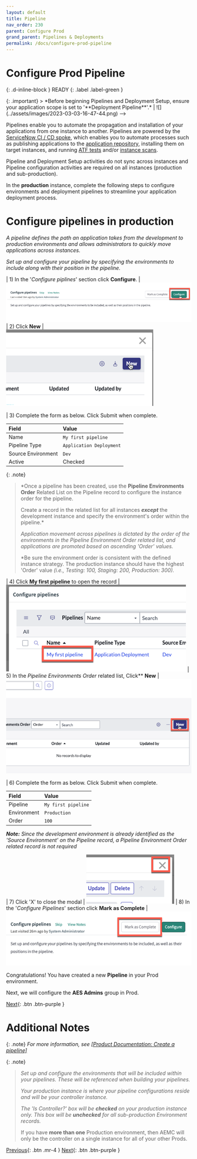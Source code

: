 ```yaml
---
layout: default
title: Pipeline
nav_order: 230
parent: Configure Prod
grand_parent: Pipelines & Deployments
permalink: /docs/configure-prod-pipeline
---
```


# Configure Prod Pipeline

{: .d-inline-block }
READY
{: .label .label-green }

<!-->
{: .important}
> *Before beginning Pipelines and Deployment Setup, ensure your application scope is set to '**Deployment Pipeline**'.* | ![](../assets/images/2023-03-03-16-47-44.png)
-->
Pipelines enable you to automate the propagation and installation of your applications from one instance to another. Pipelines are powered by the [ServiceNow CI / CD spoke](https://docs.servicenow.com/csh?topicname=cicd-spoke-1.html&version=latest), which enables you to automate processes such as publishing applications to the [application repository](https://docs.servicenow.com/csh?topicname=app-repo.html&version=latest), installing them on target instances, and running [ATF tests](https://docs.servicenow.com/csh?topicname=automated-test-framework.html&version=latest) and/or [instance scans](https://docs.servicenow.com/csh?topicname=hs-landing-page.html&version=latest).

Pipeline and Deployment Setup activities do not sync across instances and Pipeline configuration activities are required on all instances (production and sub-production).

In the **production** instance, complete the following steps to configure environments and deployment pipelines to streamline your application deployment process.

# Configure pipelines in production

*A pipeline defines the path an application takes from the development to production environments and allows administrators to quickly move applications across instances.*

*Set up and configure your pipeline by specifying the environments to include along with their position in the pipeline.*

| 1) In the '*Configure piplines*' section click **Configure**. | ![](../assets/images/2023-03-12-17-25-15.png)
| 2) Click **New** | ![](../assets/images/2023-03-12-17-27-31.png)

| 3) Complete the form as below.  Click Submit when complete.

| Field | Value 
|:---|:---
| Name | ```My first pipeline``` 
| Pipeline Type | ```Application Deployment```
| Source Environment | ```Dev```
| Active | Checked

{: .note}
> *Once a pipeline has been created, use the **Pipeline Environments Order** Related List on the Pipeline record to configure the instance order for the pipeline. 
> 
> Create a record in the related list for all instances ***except*** the development instance and specify the environment's order within the pipeline.*
>
> *Application movement across pipelines is dictated by the order of the environments in the Pipeline Environment Order related list, and applications are promoted based on ascending 'Order' values.*
>
> *Be sure the environment order is consistent with the defined instance strategy. The production instance should have the highest 'Order' value *(i.e., Testing: 100, Staging: 200, Production: 300).*
>

| 4) Click **My first pipeline** to open the record | ![](../assets/images/2023-03-12-17-31-52.png)
| 5) In the *Pipeline Environments Order* related list, Click** **New** | ![](../assets/images/2023-03-12-17-32-31.png)

| 6) Complete the form as below.  Click Submit when complete.


| Field | Value 
|:---|:---
| Pipeline | ```My first pipeline``` 
| Environment | ```Production```
| Order | ```100```

***Note:** Since the development environment is already identified as the 'Source Environment' on the Pipeline record, a Pipeline Environment Order related record is not required*

| 7) Click 'X' to close the modal | ![](../assets/images/2023-03-12-17-34-44.png)
| 8) In the '*Configure Pipelines*' section click **Mark as Complete** | ![](../assets/images/2023-03-12-17-35-33.png) 

Congratulations! You have created a new **Pipeline** in your Prod environment. 

Next, we will configure the **AES Admins** group in Prod. 

[Next][NEXT]{: .btn .btn-purple }


# Additional Notes

{: .note}
*For more information, see [[Product Documentation: Create a pipeline]](https://docs.servicenow.com/csh?topicname=create-pipeline.html)*

{: .note}
> *Set up and configure the environments that will be included within your pipelines. These will be referenced when building your pipelines.*
> 
> *Your production instance is where your pipeline configurations reside and will be your controller instance.*
> 
> *The 'Is Controller?' box will be **checked** on your production instance only. This box will be **unchecked** for all sub-production Environment records.*
>
> If you have **more than one** Production environment, then AEMC will only be the controller on a single instance for all of your other Prods. 

[Previous][PREVIOUS]{: .btn .mr-4 }
[Next][NEXT]{: .btn .btn-purple }

[PREVIOUS]: /lab_aemc/docs/configure-prod-environments
[NEXT]: /lab_aemc/docs/configure-prod-aes-admin